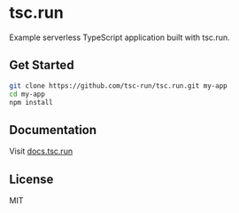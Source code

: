 # tsc.run

Example serverless TypeScript application built with tsc.run.

## Get Started

```bash
git clone https://github.com/tsc-run/tsc.run.git my-app
cd my-app
npm install
```

## Documentation

Visit [docs.tsc.run](https://docs.tsc.run)

## License

MIT
